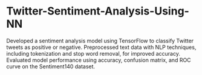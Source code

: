 # Twitter-Sentiment-Analysis-Using-NN
Developed a sentiment analysis model using TensorFlow to classify Twitter tweets as positive or negative. Preprocessed text data with NLP techniques, including tokenization and stop word removal, for improved accuracy. Evaluated model performance using accuracy, confusion matrix, and ROC curve on the Sentiment140 dataset.
